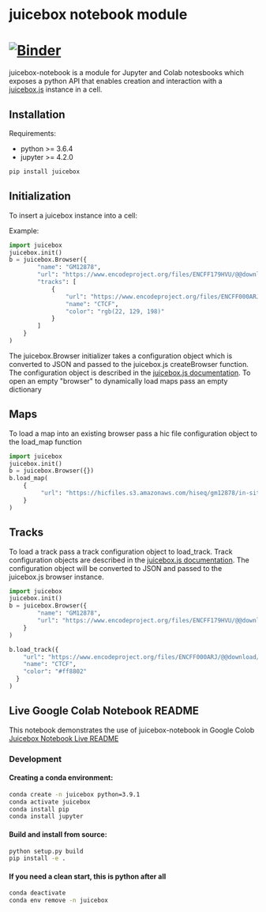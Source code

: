 
# juicebox notebook module

[![Binder](https://beta.mybinder.org/badge.svg)](https://mybinder.org/v2/gh/igvteam/juicebox-notebook/main?filepath=examples)
=======

juicebox-notebook is a module for Jupyter and Colab notesbooks which exposes a python API that 
enables creation and interaction with a [juicebox.js](https://github.com/igvteam/juicebox.js) instance in a cell.  

## Installation

Requirements:
* python >= 3.6.4
* jupyter >= 4.2.0

```bash
pip install juicebox
```

## Initialization

To insert a juicebox instance into a cell:  

Example:

```python
import juicebox
juicebox.init()
b = juicebox.Browser({
        "name": "GM12878",
        "url": "https://www.encodeproject.org/files/ENCFF179HVU/@@download/ENCFF179HVU.hic",
        "tracks": [
            {
                "url": "https://www.encodeproject.org/files/ENCFF000ARJ/@@download/ENCFF000ARJ.bigWig",
                "name": "CTCF",
                "color": "rgb(22, 129, 198)"
            }
        ]
    }
)
```

The juicebox.Browser initializer takes a configuration object which is converted to JSON and passed to the juicebox.js
createBrowser function.   The configuration object is described in the
[juicebox.js documentation](https://github.com/igvteam/juicebox.js#usage).  To open an empty "browser" to dynamically
load maps pass an empty dictionary

## Maps

To load a map into an existing browser pass a hic file configuration object to the load_map function

```python
import juicebox
juicebox.init()
b = juicebox.Browser({})
b.load_map(
    {
         "url": "https://hicfiles.s3.amazonaws.com/hiseq/gm12878/in-situ/primary.hic"
    }
)
```

## Tracks

To load a track pass a track configuration object to load_track.  Track configuration
objects are described in the [juicebox.js documentation](https://github.com/igvteam/juicebox.js#usage).
The configuration object will be converted to JSON and passed to the juicebox.js browser
instance.

```python
import juicebox
juicebox.init()
b = juicebox.Browser({
        "name": "GM12878",
        "url": "https://www.encodeproject.org/files/ENCFF179HVU/@@download/ENCFF179HVU.hic"
    }
)

b.load_track({
    "url": "https://www.encodeproject.org/files/ENCFF000ARJ/@@download/ENCFF000ARJ.bigWig",
    "name": "CTCF",
    "color": "#ff8802"
  }
)
```

## Live Google Colab Notebook README
This notebook demonstrates the use of juicebox-notebook in Google Colob
[Juicebox Notebook Live README](https://colab.research.google.com/drive/1eHeavVN1m6SvF7dvXInnJD3aIVnMCIry?usp=sharing)


### Development

#### Creating a conda environment:
```bash
conda create -n juicebox python=3.9.1
conda activate juicebox
conda install pip
conda install jupyter
```

#### Build and install from source:

```bash
python setup.py build  
pip install -e .
```

#### If you need a clean start, this is python after all
```bash
conda deactivate
conda env remove -n juicebox
```




